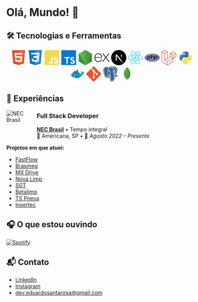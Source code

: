 # Olá, Mundo! 👋

## 🛠️ Tecnologias e Ferramentas
<div align="center">
  <img alt="HTML5" src="https://raw.githubusercontent.com/devicons/devicon/master/icons/html5/html5-original.svg" width="40" height="40" />
  <img alt="CSS3" src="https://raw.githubusercontent.com/devicons/devicon/master/icons/css3/css3-original.svg" width="40" height="40" />
  <img alt="JavaScript" src="https://raw.githubusercontent.com/devicons/devicon/master/icons/javascript/javascript-plain.svg" width="40" height="40" />
  <img alt="TypeScript" src="https://raw.githubusercontent.com/devicons/devicon/master/icons/typescript/typescript-original.svg" width="40" height="40" />
  <img alt="Node.js" src="https://raw.githubusercontent.com/devicons/devicon/master/icons/nodejs/nodejs-original.svg" width="40" height="40" />
  <img alt="Express" src="https://raw.githubusercontent.com/devicons/devicon/master/icons/express/express-original.svg" width="40" height="40" />
  <img alt="Next.js" src="https://raw.githubusercontent.com/devicons/devicon/master/icons/nextjs/nextjs-original.svg" width="40" height="40" />
  <img alt="React" src="https://raw.githubusercontent.com/devicons/devicon/master/icons/react/react-original.svg" width="40" height="40" />
  <img alt="PHP" src="https://raw.githubusercontent.com/devicons/devicon/master/icons/php/php-original.svg" width="40" height="40" />
  <img alt="Laravel" src="https://raw.githubusercontent.com/devicons/devicon/master/icons/laravel/laravel-original.svg" width="40" height="40" />
  <img alt="Python" src="https://raw.githubusercontent.com/devicons/devicon/master/icons/python/python-original.svg" width="40" height="40" />
  <img alt="Docker" src="https://raw.githubusercontent.com/devicons/devicon/master/icons/docker/docker-original.svg" width="40" height="40" />
  <img alt="Git" src="https://raw.githubusercontent.com/devicons/devicon/master/icons/git/git-original.svg" width="40" height="40" />
  <img alt="PostgreSQL" src="https://raw.githubusercontent.com/devicons/devicon/master/icons/postgresql/postgresql-original.svg" width="40" height="40" />
  <img alt="MongoDB" src="https://raw.githubusercontent.com/devicons/devicon/master/icons/mongodb/mongodb-original.svg" width="40" height="40" />
</div>

## 💼 Experiências

[<img align="left" height="80" width="80" alt="NEC Brasil" src="https://i.imgur.com/E4uqLHm.png"/>](http://necbrasil.com.br/)

### **Full Stack Developer**  
**[NEC Brasil](http://necbrasil.com.br/)** • Tempo integral  
📍 Americana, SP • 📅 *Agosto 2022 – Presente*

**Projetos em que atuei:**  
- [FastFlow](https://fastflow.com.br)
- [Brasmeg](https://brasmeg.com.br)
- [MX Drive](http://www.mxdrive.com.br)
- [Nova Limp](https://www.novalimp.com.br)
- [SGT](http://www.cruzdemaltatransportes.com.br)
- [Betalimp](https://betaservicos.com.br)
- [TS Pneus](https://redetspneus.com.br)
- [Insertec](https://www.insertec.biz)

## 🎧 O que estou ouvindo
[![Spotify](https://spotify-github-profile.kittinanx.com/api/view?uid=q2744thmbvh18vjdqaom84gvz&cover_image=true&theme=natemoo-re&show_offline=false&background_color=121212&interchange=true&bar_color=53b14f&bar_color_cover=true)](https://open.spotify.com/user/q2744thmbvh18vjdqaom84gvz)

## 📬 Contato

- [LinkedIn](https://www.linkedin.com/in/edumesz/)  
- [Instagram](https://instagram.com/edumesz)  
- dev.eduardosantarosa@gmail.com
